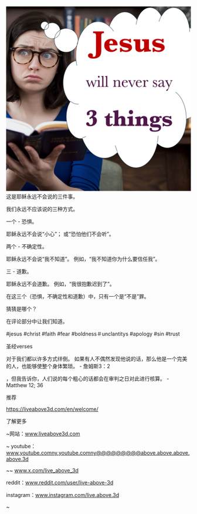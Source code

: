 ![Video cover image](../cover.jpg)
这是耶稣永远不会说的三件事。

我们永远不应该说的三种方式。

一个 - 恐惧。

耶稣永远不会说“小心”； 或“恐怕他们不会听”。

两个 - 不确定性。

耶稣永远不会说“我不知道”。 例如，“我不知道你为什么要信任我”。

三 - 道歉。

耶稣永远不会道歉。 例如，“我很抱歉迟到了”。

在这三个（恐惧，不确定性和道歉）中，只有一个是“不是”罪。

猜猜是哪个？

在评论部分中让我们知道。


#jesus #christ #faith #fear #boldness＃unclantitys #apology #sin #trust


圣经verses

对于我们都以许多方式绊倒。 如果有人不偶然发现他说的话，那么他是一个完美的人，也能够使整个身体繁琐。 - 詹姆斯3：2

，但我告诉你，人们说的每个粗心的话都会在审判之日对此进行核算。 -  Matthew 12; 36


推荐

https://liveabove3d.com/en/welcome/


了解更多

~网站：www.liveabove3d.com

~ youtube：www.youtube.comny.youtube.comny@@@@@@@@@above.above.above.above.3d

~~ www.x.com/live_above_3d

reddit：www.reddit.com/user/live-above-3d

instagram：www.instagram.com/live.above.3d

~
